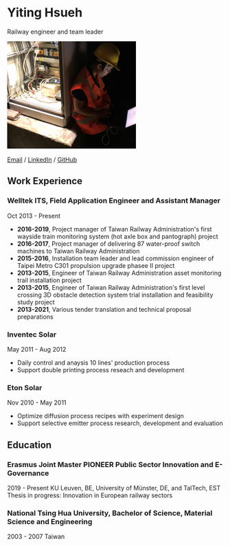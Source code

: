 # Yiting Hsueh 

Railway engineer and team leader 

<img src="pic/IMG_0579-1.jpg" width="300" height="250">

[Email](mailto:alice.yiting.hsueh@gmail.com) / [LinkedIn](https://www.linkedin.com/in/yiting-hsueh/) / [GitHub](https://github.com/YTHsueh) 

## Work Experience 

### Welltek ITS, Field Application Engineer and Assistant Manager 
Oct 2013 - Present 
- **2016-2019**, Project manager of Taiwan Railway Administration's first wayside train monitoring system (hot axle box and pantograph) project 
- **2016-2017**, Project manager of delivering 87 water-proof switch machines to Taiwan Railway Administration 
- **2015-2016**, Installation team leader and lead commission engineer of Taipei Metro C301 propulsion upgrade phasee II project 
- **2013-2015**, Engineer of Taiwan Railway Administration asset monitoring trail installation project 
- **2013-2015**, Engineer of Taiwan Railway Administration's first level crossing 3D obstacle detection system trial installation and feasibility study project 
- **2013-2021**, Various tender translation and technical proposal preparations 

### Inventec Solar 
May 2011 - Aug 2012 
- Daily control and anaysis 10 lines' production process 
- Support double printing process reseach and development 

### Eton Solar 
Nov 2010 - May 2011 
- Optimize diffusion process recipes with experiment design 
- Support selective emitter process research, development and evaluation 

## Education 

### Erasmus Joint Master PIONEER Public Sector Innovation and E-Governance
2019 - Present 
KU Leuven, BE, University of Münster, DE, and TalTech, EST 
Thesis in progress: Innovation in European railway sectors 

### National Tsing Hua University, Bachelor of Science, Material Science and Engineering 
2003 - 2007 
Taiwan 
